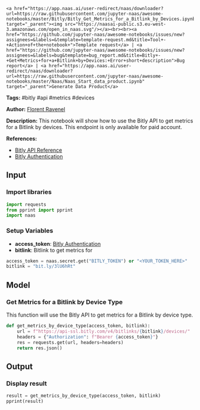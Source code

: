     <a href="https://app.naas.ai/user-redirect/naas/downloader?url=https://raw.githubusercontent.com/jupyter-naas/awesome-notebooks/master/Bitly/Bitly_Get_Metrics_for_a_Bitlink_by_Devices.ipynb" target="_parent"><img src="https://naasai-public.s3.eu-west-3.amazonaws.com/open_in_naas.svg"/></a><br><br><a href="https://github.com/jupyter-naas/awesome-notebooks/issues/new?assignees=&labels=&template=template-request.md&title=Tool+-+Action+of+the+notebook+">Template request</a> | <a href="https://github.com/jupyter-naas/awesome-notebooks/issues/new?assignees=&labels=bug&template=bug_report.md&title=Bitly+-+Get+Metrics+for+a+Bitlink+by+Devices:+Error+short+description">Bug report</a> | <a href="https://app.naas.ai/user-redirect/naas/downloader?url=https://raw.githubusercontent.com/jupyter-naas/awesome-notebooks/master/Naas/Naas_Start_data_product.ipynb" target="_parent">Generate Data Product</a>

**Tags:** #bitly #api #metrics #devices

**Author:** [Florent Ravenel](https://www.linkedin.com/in/florent-ravenel/)

**Description:** This notebook will show how to use the Bitly API to get metrics for a Bitlink by devices. This endpoint is only available for paid account.

**References:**
- [Bitly API Reference](https://dev.bitly.com/api-reference/#getMetricsForBitlinkByDevices)
- [Bitly Authentication](https://dev.bitly.com/authentication.html)

## Input

### Import libraries


```python
import requests
from pprint import pprint
import naas
```

### Setup Variables
- **access_token**: [Bitly Authentication](https://dev.bitly.com/authentication.html)
- **bitlink**: Bitlink to get metrics for


```python
access_token = naas.secret.get("BITLY_TOKEN") or "<YOUR_TOKEN_HERE>"
bitlink = "bit.ly/3lU6hRt"
```

## Model

### Get Metrics for a Bitlink by Device Type

This function will use the Bitly API to get metrics for a Bitlink by device type.


```python
def get_metrics_by_device_type(access_token, bitlink):
    url = f"https://api-ssl.bitly.com/v4/bitlinks/{bitlink}/devices/"
    headers = {"Authorization": f"Bearer {access_token}"}
    res = requests.get(url, headers=headers)
    return res.json()
```

## Output

### Display result


```python
result = get_metrics_by_device_type(access_token, bitlink)
pprint(result)
```

 
